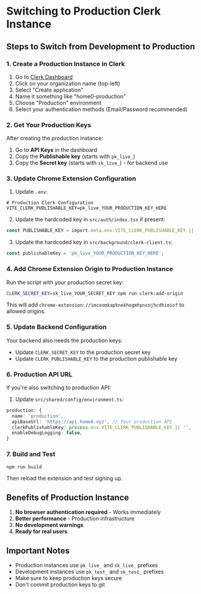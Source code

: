 # Switching to Production Clerk Instance

## Steps to Switch from Development to Production

### 1. Create a Production Instance in Clerk

1. Go to [Clerk Dashboard](https://dashboard.clerk.com)
2. Click on your organization name (top-left)
3. Select "Create application"
4. Name it something like "home0-production"
5. Choose "Production" environment
6. Select your authentication methods (Email/Password recommended)

### 2. Get Your Production Keys

After creating the production instance:

1. Go to **API Keys** in the dashboard
2. Copy the **Publishable key** (starts with `pk_live_`)
3. Copy the **Secret key** (starts with `sk_live_`) - for backend use

### 3. Update Chrome Extension Configuration

1. Update `.env`:
```env
# Production Clerk Configuration
VITE_CLERK_PUBLISHABLE_KEY=pk_live_YOUR_PRODUCTION_KEY_HERE
```

2. Update the hardcoded key in `src/auth/index.tsx` if present:
```typescript
const PUBLISHABLE_KEY = import.meta.env.VITE_CLERK_PUBLISHABLE_KEY || 'pk_live_YOUR_KEY';
```

3. Update the hardcoded key in `src/background/clerk-client.ts`:
```typescript
const publishableKey = 'pk_live_YOUR_PRODUCTION_KEY_HERE';
```

### 4. Add Chrome Extension Origin to Production Instance

Run the script with your production secret key:
```bash
CLERK_SECRET_KEY=sk_live_YOUR_SECRET_KEY npm run clerk:add-origin
```

This will add `chrome-extension://imceomkapknekhogmhpncnjhcdhimiof` to allowed origins.

### 5. Update Backend Configuration

Your backend also needs the production keys:
- Update `CLERK_SECRET_KEY` to the production secret key
- Update `CLERK_PUBLISHABLE_KEY` to the production publishable key

### 6. Production API URL

If you're also switching to production API:
1. Update `src/shared/config/environment.ts`:
```typescript
production: {
  name: 'production',
  apiBaseUrl: 'https://api.home0.xyz', // Your production API
  clerkPublishableKey: process.env.VITE_CLERK_PUBLISHABLE_KEY || '',
  enableDebugLogging: false,
}
```

### 7. Build and Test

```bash
npm run build
```

Then reload the extension and test signing up.

## Benefits of Production Instance

1. **No browser authentication required** - Works immediately
2. **Better performance** - Production infrastructure
3. **No development warnings**
4. **Ready for real users**

## Important Notes

- Production instances use `pk_live_` and `sk_live_` prefixes
- Development instances use `pk_test_` and `sk_test_` prefixes
- Make sure to keep production keys secure
- Don't commit production keys to git